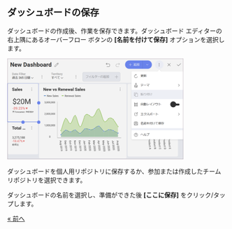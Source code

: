 ## ダッシュボードの保存  

ダッシュボードの作成後、作業を保存できます。ダッシュボード エディターの右上隅にあるオーバーフロー ボタンの **[名前を付けて保存]** オプションを選択します。

<img src="images/SalesAccessingSaveMenu_All.png" alt="FinanceAccessingSaveMenu\_All" width="80%"/>

ダッシュボードを個人用リポジトリに保存するか、参加または作成したチーム リポジトリを選択できます。 

ダッシュボードの名前を選択し、準備ができた後 **[ここに保存]** をクリック/タップします。


<style>
.previous {
    text-align: left
}

.next {
    float: right
}

</style>

<a href="sales-adding-other-visualizations.md" class="previous">&laquo; 前へ</a>